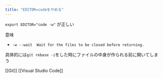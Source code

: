 ```yaml
---
title: "EDITOR=codeをやめる"
---
```


`export EDITOR="code -w"`
が正しい

意味
- `-w --wait  Wait for the files to be closed before returning.`

具体的には`git rebase -i`をした時にファイルの中身が作られる前に開いてしまう

[[Git]] [[Visual Studio Code]]
